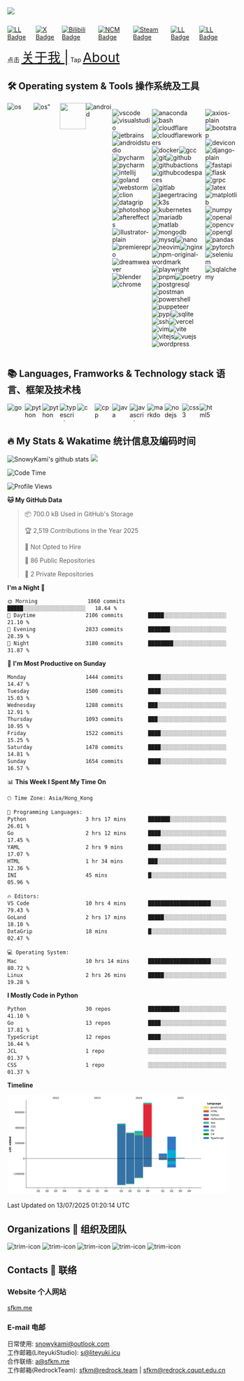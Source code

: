 <h1><img src="https://readme-typing-svg.herokuapp.com?font=&pause=1000&color=445d69&random=false&width=435&lines=Hi%2C+This+is+SnowyKami" height="75px"/></h1>


<div style="display:flex;">
<a href="https://sfkm.me/" target="_blank">
  <img src="https://img.shields.io/badge/sfkm.me-blue?style=for-the-badge&logoColor=white" alt="LL Badge"/>
</a>
<a href="https://x.com/snowykami1145" target="_blank">
  <img src="https://img.shields.io/badge/X-blue?style=for-the-badge&logo=x&logoColor=white" alt="X Badge"/>
</a>
<a href="https://space.bilibili.com/233938750" target="_blank">
  <img src="https://img.shields.io/badge/Bilibili-pink?style=for-the-badge&logo=bilibili&logoColor=black" alt="Bilibili Badge"/>
</a>
<a href="https://music.163.com/#/artist?id=46413018" target="_blank">
  <img src="https://img.shields.io/badge/NCM-red?style=for-the-badge&logo=neteasecloudmusic&logoColor=black" alt="NCM Badge"/>
</a>
<a href="https://steamcommunity.com/id/sfkm" target="_blank">
  <img src="https://img.shields.io/badge/Steam-black?style=for-the-badge&logo=steam&logoColor=white" alt="Steam Badge"/>
</a>
<a href="https://lab.liteyuki.icu/@snowykami" target="_blank">
  <img src="https://img.shields.io/badge/LiteyukiLab-blue?style=for-the-badge&logoColor=white" alt="LL Badge"/>
</a>
<a href="https://gitee.com/snowykami" target="_blank">
  <img src="https://img.shields.io/badge/Gitee-blue?style=for-the-badge&logo=gitee&logoColor=white" alt="LL Badge"/>
</a>
</div>

点击
<a href="https://sfkm.me/about" target="_blank" style="font-size:30px;">关于我 |</a>
Tap
<a href="https://sfkm.me/en/about" target="_blank" style="font-size:30px;">About</a>


## 🛠️ Operating system & Tools 操作系统及工具
<div style="display:flex">
  <img src="https://cdn.jsdelivr.net/gh/devicons/devicon/icons/apple/apple-original.svg"alt="os" height=60px width=60px>
  <img src="https://cdn.jsdelivr.net/gh/devicons/devicon/icons/linux/linux-original.svg" alt=os" height=60px width=60px>
  <img src="https://cdn.jsdelivr.net/gh/devicons/devicon/icons/windows11/windows11-original.svg" alt="" height=60px width=60px>
  <img src='https://cdn.jsdelivr.net/gh/devicons/devicon/icons/android/android-original.svg' alt='android' width='60px' height='60px' />

  <img src='https://cdn.jsdelivr.net/gh/devicons/devicon/icons/vscode/vscode-original.svg' alt='vscode' width='40px' height='40px' /><img src='https://cdn.jsdelivr.net/gh/devicons/devicon/icons/visualstudio/visualstudio-original.svg' alt='visualstudio' width='40px' height='40px' /><img src='https://cdn.jsdelivr.net/gh/devicons/devicon/icons/jetbrains/jetbrains-original.svg' alt='jetbrains' width='40px' height='40px' /><img src='https://cdn.jsdelivr.net/gh/devicons/devicon/icons/androidstudio/androidstudio-original.svg' alt='androidstudio' width='40px' height='40px' /><img src='https://cdn.jsdelivr.net/gh/devicons/devicon/icons/pycharm/pycharm-original.svg' alt='pycharm' width='40px' height='40px' /><img src='https://cdn.jsdelivr.net/gh/devicons/devicon/icons/xcode/xcode-original.svg' alt='pycharm' width='40px' height='40px' /><img src='https://cdn.jsdelivr.net/gh/devicons/devicon/icons/intellij/intellij-original.svg' alt='intellij' width='40px' height='40px' /><img src='https://cdn.jsdelivr.net/gh/devicons/devicon/icons/goland/goland-original.svg' alt='goland' width='40px' height='40px' /><img src='https://cdn.jsdelivr.net/gh/devicons/devicon/icons/webstorm/webstorm-original.svg' alt='webstorm' width='40px' height='40px' /><img src='https://cdn.jsdelivr.net/gh/devicons/devicon/icons/clion/clion-original.svg' alt='clion' width='40px' height='40px' /><img src='https://cdn.jsdelivr.net/gh/devicons/devicon/icons/datagrip/datagrip-original.svg' alt='datagrip' width='40px' height='40px' /><img src='https://cdn.jsdelivr.net/gh/devicons/devicon/icons/photoshop/photoshop-original.svg' alt='photoshop' width='40px' height='40px' /><img src='https://cdn.jsdelivr.net/gh/devicons/devicon/icons/aftereffects/aftereffects-original.svg' alt='aftereffects' width='40px' height='40px' /><img src='https://cdn.jsdelivr.net/gh/devicons/devicon/icons/illustrator/illustrator-plain.svg' alt='illustrator-plain' width='40px' height='40px' /><img src='https://cdn.jsdelivr.net/gh/devicons/devicon/icons/premierepro/premierepro-original.svg' alt='premierepro' width='40px' height='40px' /><img src='https://cdn.jsdelivr.net/gh/devicons/devicon/icons/dreamweaver/dreamweaver-original.svg' alt='dreamweaver' width='40px' height='40px' /><img src='https://cdn.jsdelivr.net/gh/devicons/devicon/icons/blender/blender-original.svg' alt='blender' width='40px' height='40px' /><img src='https://cdn.jsdelivr.net/gh/devicons/devicon/icons/chrome/chrome-original.svg' alt='chrome' width='40px' height='40px' />


<p><img src='https://cdn.jsdelivr.net/gh/devicons/devicon/icons/anaconda/anaconda-original.svg' alt='anaconda' width='40px' height='40px' /><img src='https://cdn.jsdelivr.net/gh/devicons/devicon/icons/bash/bash-original.svg' alt='bash' width='40px' height='40px' /><img src='https://cdn.jsdelivr.net/gh/devicons/devicon/icons/cloudflare/cloudflare-original.svg' alt='cloudflare' width='40px' height='40px' /><img src='https://cdn.jsdelivr.net/gh/devicons/devicon/icons/cloudflareworkers/cloudflareworkers-original.svg' alt='cloudflareworkers' width='40px' height='40px' /><img src='https://cdn.jsdelivr.net/gh/devicons/devicon/icons/docker/docker-original.svg' alt='docker' width='40px' height='40px' /><img src='https://cdn.jsdelivr.net/gh/devicons/devicon/icons/gcc/gcc-original.svg' alt='gcc' width='40px' height='40px' /><img src='https://cdn.jsdelivr.net/gh/devicons/devicon/icons/git/git-original.svg' alt='git' width='40px' height='40px' /><img src='https://cdn.jsdelivr.net/gh/devicons/devicon/icons/github/github-original.svg' alt='github' width='40px' height='40px' /><img src='https://cdn.jsdelivr.net/gh/devicons/devicon/icons/githubactions/githubactions-original.svg' alt='githubactions' width='40px' height='40px' /><img src='https://cdn.jsdelivr.net/gh/devicons/devicon/icons/githubcodespaces/githubcodespaces-original.svg' alt='githubcodespaces' width='40px' height='40px' /><img src='https://cdn.jsdelivr.net/gh/devicons/devicon/icons/gitlab/gitlab-original.svg' alt='gitlab' width='40px' height='40px' /><img src='https://cdn.jsdelivr.net/gh/devicons/devicon/icons/jaegertracing/jaegertracing-original.svg' alt='jaegertracing' width='40px' height='40px' /><img src='https://cdn.jsdelivr.net/gh/devicons/devicon/icons/k3s/k3s-original.svg' alt='k3s' width='40px' height='40px' /><img src='https://cdn.jsdelivr.net/gh/devicons/devicon/icons/kubernetes/kubernetes-original.svg' alt='kubernetes' width='40px' height='40px' /><img src='https://cdn.jsdelivr.net/gh/devicons/devicon/icons/mariadb/mariadb-original.svg' alt='mariadb' width='40px' height='40px' /><img src='https://cdn.jsdelivr.net/gh/devicons/devicon/icons/matlab/matlab-original.svg' alt='matlab' width='40px' height='40px' /><img src='https://cdn.jsdelivr.net/gh/devicons/devicon/icons/mongodb/mongodb-original.svg' alt='mongodb' width='40px' height='40px' /><img src='https://cdn.jsdelivr.net/gh/devicons/devicon/icons/mysql/mysql-original.svg' alt='mysql' width='40px' height='40px' /><img src='https://cdn.jsdelivr.net/gh/devicons/devicon/icons/nano/nano-original.svg' alt='nano' width='40px' height='40px' /><img src='https://cdn.jsdelivr.net/gh/devicons/devicon/icons/neovim/neovim-original.svg' alt='neovim' width='40px' height='40px' /><img src='https://cdn.jsdelivr.net/gh/devicons/devicon/icons/nginx/nginx-original.svg' alt='nginx' width='40px' height='40px' /><img src='https://cdn.jsdelivr.net/gh/devicons/devicon/icons/npm/npm-original-wordmark.svg' alt='npm-original-wordmark' width='40px' height='40px' /><img src='https://cdn.jsdelivr.net/gh/devicons/devicon/icons/playwright/playwright-original.svg' alt='playwright' width='40px' height='40px' /><img src='https://cdn.jsdelivr.net/gh/devicons/devicon/icons/pnpm/pnpm-original.svg' alt='pnpm' width='40px' height='40px' /><img src='https://cdn.jsdelivr.net/gh/devicons/devicon/icons/poetry/poetry-original.svg' alt='poetry' width='40px' height='40px' /><img src='https://cdn.jsdelivr.net/gh/devicons/devicon/icons/postgresql/postgresql-original.svg' alt='postgresql' width='40px' height='40px' /><img src='https://cdn.jsdelivr.net/gh/devicons/devicon/icons/postman/postman-original.svg' alt='postman' width='40px' height='40px' /><img src='https://cdn.jsdelivr.net/gh/devicons/devicon/icons/powershell/powershell-original.svg' alt='powershell' width='40px' height='40px' /><img src='https://cdn.jsdelivr.net/gh/devicons/devicon/icons/puppeteer/puppeteer-original.svg' alt='puppeteer' width='40px' height='40px' /><img src='https://cdn.jsdelivr.net/gh/devicons/devicon/icons/pypi/pypi-original.svg' alt='pypi' width='40px' height='40px' /><img src='https://cdn.jsdelivr.net/gh/devicons/devicon/icons/sqlite/sqlite-original.svg' alt='sqlite' width='40px' height='40px' /><img src='https://cdn.jsdelivr.net/gh/devicons/devicon/icons/ssh/ssh-original.svg' alt='ssh' width='40px' height='40px' /><img src='https://cdn.jsdelivr.net/gh/devicons/devicon/icons/vercel/vercel-original.svg' alt='vercel' width='40px' height='40px' /><img src='https://cdn.jsdelivr.net/gh/devicons/devicon/icons/vim/vim-original.svg' alt='vim' width='40px' height='40px' /><img src='https://cdn.jsdelivr.net/gh/devicons/devicon/icons/vite/vite-original.svg' alt='vite' width='40px' height='40px' /><img src='https://cdn.jsdelivr.net/gh/devicons/devicon/icons/vitejs/vitejs-original.svg' alt='vitejs' width='40px' height='40px' /><img src='https://cdn.jsdelivr.net/gh/devicons/devicon/icons/vuejs/vuejs-original.svg' alt='vuejs' width='40px' height='40px' /><img src='https://cdn.jsdelivr.net/gh/devicons/devicon/icons/wordpress/wordpress-original.svg' alt='wordpress' width='40px' height='40px' /></p>

<p><img src='https://cdn.jsdelivr.net/gh/devicons/devicon/icons/axios/axios-plain.svg' alt='axios-plain' width='40px' height='40px' /><img src='https://cdn.jsdelivr.net/gh/devicons/devicon/icons/bootstrap/bootstrap-original.svg' alt='bootstrap' width='40px' height='40px' /><img src='https://cdn.jsdelivr.net/gh/devicons/devicon/icons/devicon/devicon-original.svg' alt='devicon' width='40px' height='40px' /><img src='https://cdn.jsdelivr.net/gh/devicons/devicon/icons/django/django-plain.svg' alt='django-plain' width='40px' height='40px' /><img src='https://cdn.jsdelivr.net/gh/devicons/devicon/icons/fastapi/fastapi-original.svg' alt='fastapi' width='40px' height='40px' /><img src='https://cdn.jsdelivr.net/gh/devicons/devicon/icons/flask/flask-original.svg' alt='flask' width='40px' height='40px' /><img src='https://cdn.jsdelivr.net/gh/devicons/devicon/icons/grpc/grpc-original.svg' alt='grpc' width='40px' height='40px' /><img src='https://cdn.jsdelivr.net/gh/devicons/devicon/icons/latex/latex-original.svg' alt='latex' width='40px' height='40px' /><img src='https://cdn.jsdelivr.net/gh/devicons/devicon/icons/matplotlib/matplotlib-original.svg' alt='matplotlib' width='40px' height='40px' /><img src='https://cdn.jsdelivr.net/gh/devicons/devicon/icons/numpy/numpy-original.svg' alt='numpy' width='40px' height='40px' /><img src='https://cdn.jsdelivr.net/gh/devicons/devicon/icons/openal/openal-original.svg' alt='openal' width='40px' height='40px' /><img src='https://cdn.jsdelivr.net/gh/devicons/devicon/icons/opencv/opencv-original.svg' alt='opencv' width='40px' height='40px' /><img src='https://cdn.jsdelivr.net/gh/devicons/devicon/icons/opengl/opengl-original.svg' alt='opengl' width='40px' height='40px' /><img src='https://cdn.jsdelivr.net/gh/devicons/devicon/icons/pandas/pandas-original.svg' alt='pandas' width='40px' height='40px' /><img src='https://cdn.jsdelivr.net/gh/devicons/devicon/icons/pytorch/pytorch-original.svg' alt='pytorch' width='40px' height='40px' /><img src='https://cdn.jsdelivr.net/gh/devicons/devicon/icons/selenium/selenium-original.svg' alt='selenium' width='40px' height='40px' /><img src='https://cdn.jsdelivr.net/gh/devicons/devicon/icons/sqlalchemy/sqlalchemy-original.svg' alt='sqlalchemy' width='40px' height='40px' /></p>
</div>

## 📚 Languages, Framworks & Technology stack 语言、框架及技术栈
<div style="display:flex">
  <img src='https://cdn.jsdelivr.net/gh/devicons/devicon/icons/go/go-original.svg' alt='go' width='40px' height='40px' />
  <img src='https://cdn.jsdelivr.net/gh/devicons/devicon/icons/python/python-original.svg' alt='python' width='40px' height='40px' />
  <img src='https://cdn.jsdelivr.net/gh/devicons/devicon/icons/rust/rust-original.svg' alt='python' width='40px' height='40px' />
  <img src='https://cdn.jsdelivr.net/gh/devicons/devicon/icons/typescript/typescript-original.svg' alt='typescript' width='40px' height='40px' />
  <img src='https://cdn.jsdelivr.net/gh/devicons/devicon/icons/c/c-original.svg' alt='c' width='40px' height='40px' /><img src='https://cdn.jsdelivr.net/gh/devicons/devicon/icons/cplusplus/cplusplus-original.svg' alt='cpp' width='40px' height='40px' />
  <img src='https://cdn.jsdelivr.net/gh/devicons/devicon/icons/java/java-original.svg' alt='java' width='40px' height='40px' /><img src='https://cdn.jsdelivr.net/gh/devicons/devicon/icons/javascript/javascript-original.svg' alt='javascript' width='40px' height='40px' />
  <img src='https://cdn.jsdelivr.net/gh/devicons/devicon/icons/markdown/markdown-original.svg' alt='markdown' width='40px' height='40px' />
  <img src='https://cdn.jsdelivr.net/gh/devicons/devicon/icons/nodejs/nodejs-original.svg' alt='nodejs' width='40px' height='40px' />
  <img src='https://cdn.jsdelivr.net/gh/devicons/devicon/icons/css3/css3-original.svg' alt='css3' width='40px' height='40px' /><img src='https://cdn.jsdelivr.net/gh/devicons/devicon/icons/html5/html5-original.svg' alt='html5' width='40px' height='40px' />
</div>

## 🔥 My Stats & Wakatime  统计信息及编码时间
<img src="https://github-readme-stats.vercel.app/api?username=snowykami&theme=liteyuki_gradient&show_icons=true&include_all_commits=true" alt="SnowyKami's github stats" height="160px" />
<img width="600px" src="https://wakatime.com/share/@018f0609-0e10-4d88-b866-3f5236eec84e/aa011113-ddb1-4347-a798-0223ce26648a.svg" width='160px'>

<!--START_SECTION:waka-->
![Code Time](http://img.shields.io/badge/Code%20Time-1%2C137%20hrs%209%20mins-blue)

![Profile Views](http://img.shields.io/badge/Profile%20Views-4-blue)

**🐱 My GitHub Data** 

> 📦 700.0 kB Used in GitHub's Storage 
 > 
> 🏆 2,519 Contributions in the Year 2025
 > 
> 🚫 Not Opted to Hire
 > 
> 📜 86 Public Repositories 
 > 
> 🔑 2 Private Repositories 
 > 
**I'm a Night 🦉** 

```text
🌞 Morning                1860 commits        █████░░░░░░░░░░░░░░░░░░░░   18.64 % 
🌆 Daytime                2106 commits        █████░░░░░░░░░░░░░░░░░░░░   21.10 % 
🌃 Evening                2833 commits        ███████░░░░░░░░░░░░░░░░░░   28.39 % 
🌙 Night                  3180 commits        ████████░░░░░░░░░░░░░░░░░   31.87 % 
```
📅 **I'm Most Productive on Sunday** 

```text
Monday                   1444 commits        ████░░░░░░░░░░░░░░░░░░░░░   14.47 % 
Tuesday                  1500 commits        ████░░░░░░░░░░░░░░░░░░░░░   15.03 % 
Wednesday                1288 commits        ███░░░░░░░░░░░░░░░░░░░░░░   12.91 % 
Thursday                 1093 commits        ███░░░░░░░░░░░░░░░░░░░░░░   10.95 % 
Friday                   1522 commits        ████░░░░░░░░░░░░░░░░░░░░░   15.25 % 
Saturday                 1478 commits        ████░░░░░░░░░░░░░░░░░░░░░   14.81 % 
Sunday                   1654 commits        ████░░░░░░░░░░░░░░░░░░░░░   16.57 % 
```


📊 **This Week I Spent My Time On** 

```text
🕑︎ Time Zone: Asia/Hong_Kong

💬 Programming Languages: 
Python                   3 hrs 17 mins       ███████░░░░░░░░░░░░░░░░░░   26.01 % 
Go                       2 hrs 12 mins       ████░░░░░░░░░░░░░░░░░░░░░   17.45 % 
YAML                     2 hrs 9 mins        ████░░░░░░░░░░░░░░░░░░░░░   17.07 % 
HTML                     1 hr 34 mins        ███░░░░░░░░░░░░░░░░░░░░░░   12.36 % 
INI                      45 mins             █░░░░░░░░░░░░░░░░░░░░░░░░   05.96 % 

🔥 Editors: 
VS Code                  10 hrs 4 mins       ████████████████████░░░░░   79.43 % 
GoLand                   2 hrs 17 mins       █████░░░░░░░░░░░░░░░░░░░░   18.10 % 
DataGrip                 18 mins             █░░░░░░░░░░░░░░░░░░░░░░░░   02.47 % 

💻 Operating System: 
Mac                      10 hrs 14 mins      ████████████████████░░░░░   80.72 % 
Linux                    2 hrs 26 mins       █████░░░░░░░░░░░░░░░░░░░░   19.28 % 
```

**I Mostly Code in Python** 

```text
Python                   30 repos            ██████████░░░░░░░░░░░░░░░   41.10 % 
Go                       13 repos            ████░░░░░░░░░░░░░░░░░░░░░   17.81 % 
TypeScript               12 repos            ████░░░░░░░░░░░░░░░░░░░░░   16.44 % 
JCL                      1 repo              ░░░░░░░░░░░░░░░░░░░░░░░░░   01.37 % 
CSS                      1 repo              ░░░░░░░░░░░░░░░░░░░░░░░░░   01.37 % 
```



**Timeline**

![Lines of Code chart](https://raw.githubusercontent.com/snowykami/snowykami/main/assets/bar_graph.png)


 Last Updated on 13/07/2025 01:20:14 UTC
<!--END_SECTION:waka-->

<div id="header">
    <h2>Organizations 🏢 组织及团队</h2>
</div>
<div class="org">
        <img src="https://avatars.githubusercontent.com/u/157652070?s=200&v=4" alt="trim-icon"  width="60px">
        <img src="https://avatars.githubusercontent.com/u/122889621?s=200&v=4" alt="trim-icon" width="60px">
        <img src="https://cdn.liteyuki.icu/static/sfs/logo_without_text.png" alt="trim-icon" width="60px">
        <img src="https://gitlab.redrock.team/uploads/-/system/appearance/header_logo/1/Redrock.png" alt="trim-icon" width="60px">
        <img src="https://cdn.liteyuki.icu/static/lmtr/logo_without_text.png" alt="trim-icon" width="60px">
</div>

<div id="header">
    <h2>Contacts 📨 联络</h2>
    <h3>Website 个人网站</h3>
    <a href="https://sfkm.me" target="_blank">sfkm.me</a><br>
    <h3>E-mail 电邮</h3>
    日常使用: <a href="mailto:snowykami@outlook.com" target="_blank">snowykami@outlook.com</a>
    <br>
    工作邮箱(LiteyukiStudio): <a href="mailto:s@liteyuki.icu" target="_blank">s@liteyuki.icu</a>
    <br>
    合作联络: <a href="mailto:a@sfkm.me" target="_blank">a@sfkm.me</a>
    <br>
    工作邮箱(RedrockTeam): <a href="mailto:sfkm@redrock.team" target="_blank">sfkm@redrock.team</a> | <a href="mailto:sfkm@redrock.cqupt.edu.cn" target="_blank">sfkm@redrock.cqupt.edu.cn</a>
  
</div>


